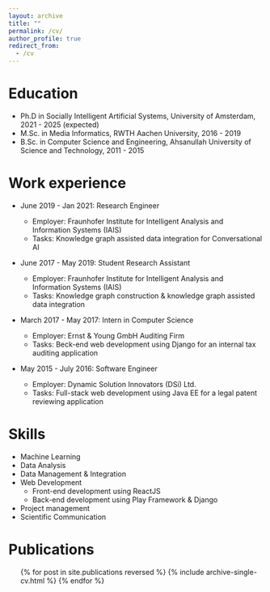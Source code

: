 ```yaml
---
layout: archive
title: ""
permalink: /cv/
author_profile: true
redirect_from:
  - /cv
---
```


Education
======


* Ph.D in Socially Intelligent Artificial Systems, University of Amsterdam, 2021 - 2025 (expected)
* M.Sc. in Media Informatics, RWTH Aachen University, 2016 - 2019
* B.Sc. in Computer Science and Engineering, Ahsanullah University of Science and Technology, 2011 - 2015

Work experience
======
* June 2019 - Jan 2021: Research Engineer
  * Employer: Fraunhofer Institute for Intelligent Analysis and Information Systems (IAIS)
  * Tasks: Knowledge graph assisted data integration for Conversational AI
  
* June 2017 - May 2019: Student Research Assistant
  * Employer: Fraunhofer Institute for Intelligent Analysis and Information Systems (IAIS)
  * Tasks: Knowledge graph construction & knowledge graph assisted data integration

* March 2017 - May 2017: Intern in Computer Science
  * Employer: Ernst & Young GmbH Auditing Firm
  * Tasks: Beck-end web development using Django for an internal tax auditing application

* May 2015 - July 2016: Software Engineer
  * Employer: Dynamic Solution Innovators (DSi) Ltd.
  * Tasks: Full-stack web development using Java EE for a legal patent reviewing application
  
Skills
======
* Machine Learning
* Data Analysis
* Data Management & Integration
* Web Development
  * Front-end development using ReactJS
  * Back-end development using Play Framework & Django
* Project management
* Scientific Communication

Publications
======
  <ul>{% for post in site.publications reversed %}
    {% include archive-single-cv.html %}
  {% endfor %}</ul>
  

